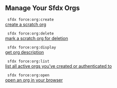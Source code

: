## Manage Your Sfdx Orgs



``` sfdx force:org:create```   
 [create a scratch org](./manageyoursfdxorgs)

``` sfdx force:org:delete```   
 [mark a scratch org for deletion](./manageyoursfdxorgs)

``` sfdx force:org:display```   
 [get org description](./manageyoursfdxorgs)

``` sfdx force:org:list```   
 [list all active orgs you’ve created or authenticated to](./manageyoursfdxorgs)

``` sfdx force:org:open```   
 [open an org in your browser](./manageyoursfdxorgs)

